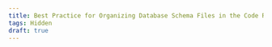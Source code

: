```yaml
---
title: Best Practice for Organizing Database Schema Files in the Code Repository
tags: Hidden
draft: true
---
```

